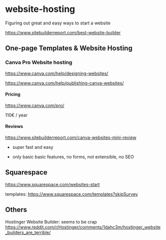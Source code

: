 # website-hosting
Figuring out great and easy ways to start a website


https://www.sitebuilderreport.com/best-website-builder



## One-page Templates & Website Hosting 

### Canva Pro Website hosting

https://www.canva.com/help/designing-websites/

https://www.canva.com/help/publishing-canva-websites/

#### Pricing

https://www.canva.com/pro/

110€ / year

#### Reviews

https://www.sitebuilderreport.com/canva-websites-mini-review

+ super fast and easy
- only basic basic features, no forms, not extensible, no SEO




## Squarespace

https://www.squarespace.com/websites-start

templates: https://www.squarespace.com/templates?skipSurvey


## Others

Hostinger Website Builder: seems to be crap https://www.reddit.com/r/Hostinger/comments/1dahc3m/hostinger_website_builders_are_terrible/
